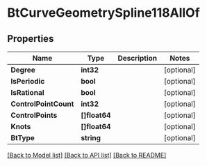 # BtCurveGeometrySpline118AllOf

## Properties

Name | Type | Description | Notes
------------ | ------------- | ------------- | -------------
**Degree** | **int32** |  | [optional] 
**IsPeriodic** | **bool** |  | [optional] 
**IsRational** | **bool** |  | [optional] 
**ControlPointCount** | **int32** |  | [optional] 
**ControlPoints** | **[]float64** |  | [optional] 
**Knots** | **[]float64** |  | [optional] 
**BtType** | **string** |  | [optional] 

[[Back to Model list]](../README.md#documentation-for-models) [[Back to API list]](../README.md#documentation-for-api-endpoints) [[Back to README]](../README.md)


